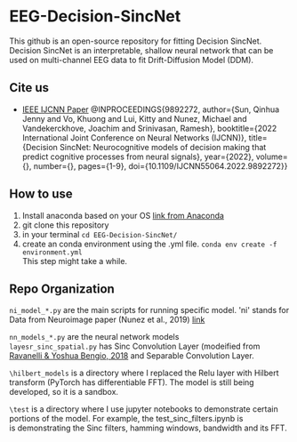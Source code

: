 # EEG-Decision-SincNet

This github is an open-source repository for fitting Decision SincNet. Decision SincNet is an interpretable, shallow neural network that can be used on multi-channel EEG data to fit Drift-Diffusion Model (DDM).


## Cite us
* [IEEE IJCNN Paper](https://ieeexplore.ieee.org/document/9892272)    @INPROCEEDINGS{9892272,
  author={Sun, Qinhua Jenny and Vo, Khuong and Lui, Kitty and Nunez, Michael and Vandekerckhove, Joachim and Srinivasan, Ramesh},
  booktitle={2022 International Joint Conference on Neural Networks (IJCNN)}, 
  title={Decision SincNet: Neurocognitive models of decision making that predict cognitive processes from neural signals}, 
  year={2022},
  volume={},
  number={},
  pages={1-9},
  doi={10.1109/IJCNN55064.2022.9892272}}


## How to use

1. Install anaconda based on your OS [link from Anaconda](https://docs.anaconda.com/anaconda/install/)  
2. git clone this repository
3. in your terminal ```cd EEG-Decision-SincNet/```
4. create an conda environment using the .yml file. ```conda env create -f environment.yml```  
   This step might take a while. 


## Repo Organization 
```ni_model_*.py``` are the main scripts for running specific model. 'ni' stands for Data from Neuroimage paper (Nunez et al., 2019) [link](https://pubmed.ncbi.nlm.nih.gov/31028925/) 

```nn_models_*.py``` are the neural network models   
```layesr_sinc_spatial.py``` has Sinc Convolution Layer (modeified from [Ravanelli & Yoshua Bengio, 2018](https://arxiv.org/abs/1808.00158) and Separable Convolution Layer.

```\hilbert_models``` is a directory where I replaced the Relu layer with Hilbert transform (PyTorch has differentiable FFT). The model is still being developed, so it is a sandbox. 

```\test``` is a directory where I use jupyter notebooks to demonstrate certain portions of the model. For example, the test_sinc_filters.ipynb is   
is demonstrating the Sinc filters, hamming windows, bandwidth and its FFT.

